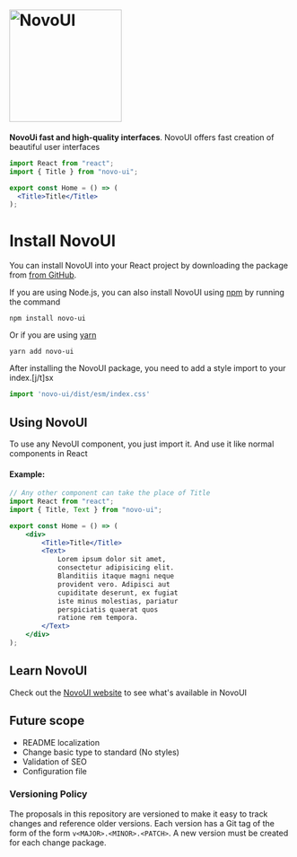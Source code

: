 <h1><img width="200px" alt="NovoUI" src="https://github.com/user-attachments/assets/3435b43e-f5d4-41bb-83a8-9b69a08fa816" /></h1>

**NovoUi fast and high-quality interfaces**. 
NovoUI offers fast creation of beautiful user interfaces

```jsx
import React from "react";
import { Title } from "novo-ui";

export const Home = () => (
  <Title>Title</Title>
);
```

# Install NovoUI

You can install NovoUI into your React project by downloading the package from [from GitHub].

[from GitHub]: https://github.com/WhoStoleMySleep/NovoUI/releases

If you are using Node.js, you can also install NovoUI using [npm] by running the command

[npm]: https://www.npmjs.com/

```
npm install novo-ui
```

Or if you are using [yarn]

[yarn]: https://yarnpkg.com/

```
yarn add novo-ui
```

After installing the NovoUI package, you need to add a style import 
to your index.[j/t]sx

```jsx
import 'novo-ui/dist/esm/index.css'
```

## Using NovoUI

To use any NevoUI component, you just import it. And use it like normal components in React

#### Example:

```jsx
// Any other component can take the place of Title
import React from "react";
import { Title, Text } from "novo-ui";

export const Home = () => (
    <div>
        <Title>Title</Title>
        <Text>
            Lorem ipsum dolor sit amet, 
            consectetur adipisicing elit. 
            Blanditiis itaque magni neque 
            provident vero. Adipisci aut 
            cupiditate deserunt, ex fugiat 
            iste minus molestias, pariatur 
            perspiciatis quaerat quos 
            ratione rem tempora.
        </Text>
    </div>
);
```

## Learn NovoUI

Check out the [NovoUI website](https://novo-ui.vercel.app/) 
to see what's available in NovoUI

## Future scope

* README localization
* Change basic type to standard (No styles)
* Validation of SEO
* Сonfiguration file

### Versioning Policy

The proposals in this repository are versioned to make it easy to track changes
and reference older versions. Each version has a Git tag of the form
of the form `v<MAJOR>.<MINOR>.<PATCH>`. A new version must be created for each
change package.